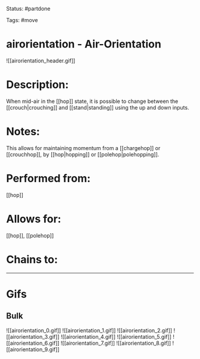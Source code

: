 Status: #partdone

Tags: #move

# airorientation - Air-Orientation
![[airorientation_header.gif]]
# Description:
When mid-air in the [[hop]] state, it is possible to change between the [[crouch|crouching]] and [[stand|standing]] using the up and down inputs. 

# Notes:
This allows for maintaining momentum from a [[chargehop]] or [[crouchhop]], by [[hop|hopping]] or [[polehop|polehopping]].

# Performed from:
[[hop]]

# Allows for:
[[hop]], [[polehop]]

# Chains to:


___
# Gifs
## Bulk
![[airorientation_0.gif]]
![[airorientation_1.gif]]
![[airorientation_2.gif]]
![[airorientation_3.gif]]
![[airorientation_4.gif]]
![[airorientation_5.gif]]
![[airorientation_6.gif]]
![[airorientation_7.gif]]
![[airorientation_8.gif]]
![[airorientation_9.gif]]